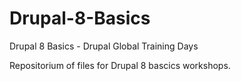 # Drupal-8-Basics
Drupal 8 Basics - Drupal Global Training Days

Repositorium of files for Drupal 8 bascics workshops.
